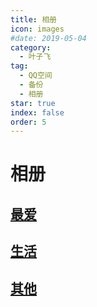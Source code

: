 ```yaml
---
title: 相册
icon: images
#date: 2019-05-04
category:
  - 叶子飞
tag:
  - QQ空间
  - 备份
  - 相册
star: true
index: false
order: 5
---
```

# 相册

## [最爱](/叶子飞/Qzone/相册/最爱)

## [生活](/叶子飞/Qzone/相册/生活)

## [其他](/叶子飞/Qzone/相册/其他)
